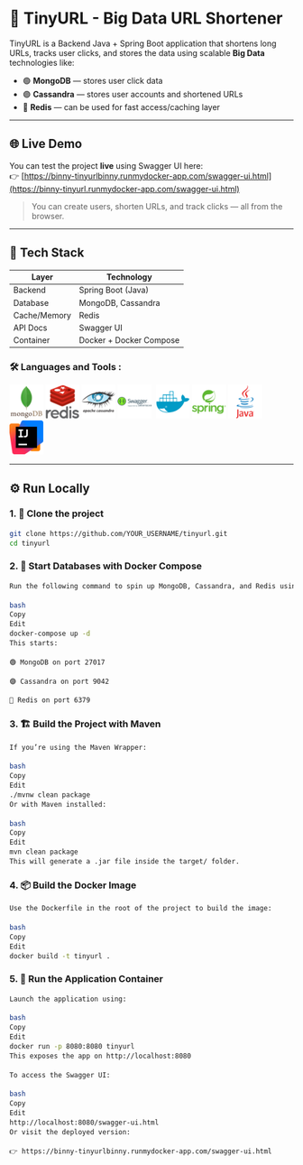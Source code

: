 # 🔗 TinyURL - Big Data URL Shortener

TinyURL is a Backend Java + Spring Boot application that shortens long URLs, tracks user clicks, and stores the data using scalable **Big Data** technologies like:

- 🟢 **MongoDB** — stores user click data  
- 🟣 **Cassandra** — stores user accounts and shortened URLs  
- 🔴 **Redis** — can be used for fast access/caching layer  

---

## 🌐 Live Demo

You can test the project **live** using Swagger UI here:  
👉 [https://binny-tinyurlbinny.runmydocker-app.com/swagger-ui.html](https://binny-tinyurl.runmydocker-app.com/swagger-ui.html)

> You can create users, shorten URLs, and track clicks — all from the browser.

---

## 🧰 Tech Stack

| Layer        | Technology          |
|--------------|---------------------|
| Backend      | Spring Boot (Java)  |
| Database     | MongoDB, Cassandra  |
| Cache/Memory | Redis               |
| API Docs     | Swagger UI          |
| Container    | Docker + Docker Compose |

### :hammer_and_wrench: Languages and Tools :
<div>
  <img src="https://github.com/devicons/devicon/blob/master/icons/mongodb/mongodb-original-wordmark.svg" title="mongoDB" **alt="MongoDB" width="60" height="60"/>
  <img src="https://github.com/devicons/devicon/blob/master/icons/redis/redis-original-wordmark.svg" title="redis" **alt="redis" width="60" height="60"/>
  <img src="https://github.com/devicons/devicon/blob/master/icons/cassandra/cassandra-original-wordmark.svg" title="cassandra" **alt="cassandra" width="60" height="60"/>
  <img src="https://github.com/devicons/devicon/blob/master/icons/swagger/swagger-original-wordmark.svg" title="swagger"  alt="swagger" width="60" height="60"/>&nbsp;
  <img src="https://github.com/devicons/devicon/blob/master/icons/docker/docker-plain.svg" title="Docker" **alt="Docker" width="60" height="60"/> 
  <img src="https://github.com/devicons/devicon/blob/master/icons/spring/spring-original-wordmark.svg" title="spring" **alt="spring" width="60" height="60"/>
  <img src="https://github.com/devicons/devicon/blob/master/icons/java/java-original-wordmark.svg" title="Java" **alt="Java" width="60" height="60"/>
  <img src="https://github.com/devicons/devicon/blob/master/icons/intellij/intellij-original.svg" title="intellij" **alt="intellij" width="60" height="60"/>
</div>

---

## ⚙️ Run Locally

### 1. 🔽 Clone the project

```bash
git clone https://github.com/YOUR_USERNAME/tinyurl.git
cd tinyurl
```

### 2. 🐳 Start Databases with Docker Compose
```bash
Run the following command to spin up MongoDB, Cassandra, and Redis using Docker:

bash
Copy
Edit
docker-compose up -d
This starts:

🟢 MongoDB on port 27017

🟣 Cassandra on port 9042

🔴 Redis on port 6379
```
### 3. 🏗️ Build the Project with Maven
```bash
If you’re using the Maven Wrapper:

bash
Copy
Edit
./mvnw clean package
Or with Maven installed:

bash
Copy
Edit
mvn clean package
This will generate a .jar file inside the target/ folder.
```
### 4. 📦 Build the Docker Image
```bash
Use the Dockerfile in the root of the project to build the image:

bash
Copy
Edit
docker build -t tinyurl .
```
### 5. 🚀 Run the Application Container
```bash
Launch the application using:

bash
Copy
Edit
docker run -p 8080:8080 tinyurl
This exposes the app on http://localhost:8080

To access the Swagger UI:

bash
Copy
Edit
http://localhost:8080/swagger-ui.html
Or visit the deployed version:

👉 https://binny-tinyurlbinny.runmydocker-app.com/swagger-ui.html
```


